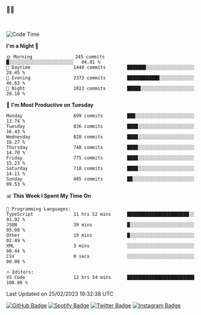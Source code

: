 ### 🤙🍺

<!-- <a href="https://github-readme-stats.vercel.app/api?username=hzak2xx&count_private=true&show_icons=true&theme=dracula">
  <img align="center" src="https://github-readme-stats.vercel.app/api?username=hzak2xx&count_private=true&show_icons=true&theme=dracula" />
</a>
</br> -->
</br>

<!--START_SECTION:waka-->
![Code Time](http://img.shields.io/badge/Code%20Time-2%2C191%20hrs%2053%20mins-blue)

**I'm a Night 🦉** 

```text
🌞 Morning                245 commits         █░░░░░░░░░░░░░░░░░░░░░░░░   04.81 % 
🌆 Daytime                1448 commits        ███████░░░░░░░░░░░░░░░░░░   28.45 % 
🌃 Evening                2373 commits        ████████████░░░░░░░░░░░░░   46.63 % 
🌙 Night                  1023 commits        █████░░░░░░░░░░░░░░░░░░░░   20.10 % 
```
📅 **I'm Most Productive on Tuesday** 

```text
Monday                   699 commits         ███░░░░░░░░░░░░░░░░░░░░░░   13.74 % 
Tuesday                  836 commits         ████░░░░░░░░░░░░░░░░░░░░░   16.43 % 
Wednesday                828 commits         ████░░░░░░░░░░░░░░░░░░░░░   16.27 % 
Thursday                 748 commits         ████░░░░░░░░░░░░░░░░░░░░░   14.70 % 
Friday                   775 commits         ████░░░░░░░░░░░░░░░░░░░░░   15.23 % 
Saturday                 718 commits         ████░░░░░░░░░░░░░░░░░░░░░   14.11 % 
Sunday                   485 commits         ██░░░░░░░░░░░░░░░░░░░░░░░   09.53 % 
```


📊 **This Week I Spent My Time On** 

```text
💬 Programming Languages: 
TypeScript               11 hrs 52 mins      ███████████████████████░░   91.92 % 
JSON                     39 mins             █░░░░░░░░░░░░░░░░░░░░░░░░   05.08 % 
Other                    19 mins             █░░░░░░░░░░░░░░░░░░░░░░░░   02.49 % 
XML                      3 mins              ░░░░░░░░░░░░░░░░░░░░░░░░░   00.44 % 
CSV                      0 secs              ░░░░░░░░░░░░░░░░░░░░░░░░░   00.08 % 

🔥 Editors: 
VS Code                  12 hrs 54 mins      █████████████████████████   100.00 % 
```


 Last Updated on 25/02/2023 19:32:38 UTC
<!--END_SECTION:waka-->

[![GitHub Badge](https://img.shields.io/badge/GitHub-100000?style=for-the-badge&logo=github&logoColor=white)](https://github.com/hzak2xx)
[![Spotify Badge](https://img.shields.io/badge/Spotify-1ED760?&style=for-the-badge&logo=spotify&logoColor=white)](https://open.spotify.com/user/uf90s6sbbh75a1mt44clkhkvf)
[![Twitter Badge](https://img.shields.io/badge/Twitter-1DA1F2?style=for-the-badge&logo=twitter&logoColor=white)](https://twitter.com/hzak2xx)
[![Instagram Badge](https://img.shields.io/badge/Instagram-E4405F?style=for-the-badge&logo=instagram&logoColor=white)](https://www.instagram.com/hzak2xx/)
